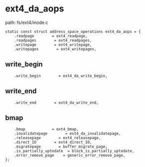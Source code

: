 ext4_da_aops
========================================

path: fs/ext4/inode.c
```
static const struct address_space_operations ext4_da_aops = {
    .readpage        = ext4_readpage,
    .readpages        = ext4_readpages,
    .writepage        = ext4_writepage,
    .writepages        = ext4_writepages,
```

write_begin
----------------------------------------

```
    .write_begin        = ext4_da_write_begin,
```

write_end
----------------------------------------

```
    .write_end        = ext4_da_write_end,
```

bmap
----------------------------------------

```
    .bmap            = ext4_bmap,
    .invalidatepage        = ext4_da_invalidatepage,
    .releasepage        = ext4_releasepage,
    .direct_IO        = ext4_direct_IO,
    .migratepage        = buffer_migrate_page,
    .is_partially_uptodate  = block_is_partially_uptodate,
    .error_remove_page    = generic_error_remove_page,
};
```